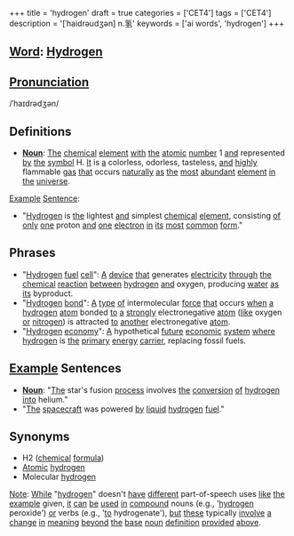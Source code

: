 +++
title = 'hydrogen'
draft = true
categories = ['CET4']
tags = ['CET4']
description = '[ˈhaidrəudʒən] n.氢'
keywords = ['ai words', 'hydrogen']
+++

## [Word](/post/word/): [Hydrogen](/post/hydrogen/)

## [Pronunciation](/post/pronunciation/)
/ˈhaɪdrədʒən/

## Definitions
- **[Noun](/post/noun/)**: [The](/post/the/) [chemical](/post/chemical/) [element](/post/element/) [with](/post/with/) [the](/post/the/) [atomic](/post/atomic/) [number](/post/number/) 1 [and](/post/and/) represented [by](/post/by/) [the](/post/the/) [symbol](/post/symbol/) H. [It](/post/it/) is [a](/post/a/) colorless, odorless, tasteless, [and](/post/and/) [highly](/post/highly/) flammable [gas](/post/gas/) [that](/post/that/) occurs [naturally](/post/naturally/) [as](/post/as/) [the](/post/the/) [most](/post/most/) [abundant](/post/abundant/) [element](/post/element/) [in](/post/in/) [the](/post/the/) [universe](/post/universe/). 

[Example](/post/example/) [Sentence](/post/sentence/): 
- "[Hydrogen](/post/hydrogen/) is [the](/post/the/) lightest [and](/post/and/) simplest [chemical](/post/chemical/) [element](/post/element/), consisting [of](/post/of/) [only](/post/only/) [one](/post/one/) proton [and](/post/and/) [one](/post/one/) [electron](/post/electron/) [in](/post/in/) [its](/post/its/) [most](/post/most/) [common](/post/common/) [form](/post/form/)."

## Phrases
- "[Hydrogen](/post/hydrogen/) [fuel](/post/fuel/) [cell](/post/cell/)": [A](/post/a/) [device](/post/device/) [that](/post/that/) generates [electricity](/post/electricity/) [through](/post/through/) [the](/post/the/) [chemical](/post/chemical/) [reaction](/post/reaction/) [between](/post/between/) [hydrogen](/post/hydrogen/) [and](/post/and/) oxygen, producing [water](/post/water/) [as](/post/as/) [its](/post/its/) byproduct.
- "[Hydrogen](/post/hydrogen/) [bond](/post/bond/)": [A](/post/a/) [type](/post/type/) [of](/post/of/) intermolecular [force](/post/force/) [that](/post/that/) occurs [when](/post/when/) [a](/post/a/) [hydrogen](/post/hydrogen/) [atom](/post/atom/) bonded [to](/post/to/) [a](/post/a/) [strongly](/post/strongly/) electronegative [atom](/post/atom/) ([like](/post/like/) oxygen [or](/post/or/) [nitrogen](/post/nitrogen/)) is attracted [to](/post/to/) [another](/post/another/) electronegative [atom](/post/atom/).
- "[Hydrogen](/post/hydrogen/) [economy](/post/economy/)": [A](/post/a/) hypothetical [future](/post/future/) [economic](/post/economic/) [system](/post/system/) [where](/post/where/) [hydrogen](/post/hydrogen/) is [the](/post/the/) [primary](/post/primary/) [energy](/post/energy/) [carrier](/post/carrier/), replacing fossil fuels.

## [Example](/post/example/) Sentences
- **[Noun](/post/noun/)**: "[The](/post/the/) star's fusion [process](/post/process/) involves [the](/post/the/) [conversion](/post/conversion/) [of](/post/of/) [hydrogen](/post/hydrogen/) [into](/post/into/) helium."
- "[The](/post/the/) [spacecraft](/post/spacecraft/) was powered [by](/post/by/) [liquid](/post/liquid/) [hydrogen](/post/hydrogen/) [fuel](/post/fuel/)."

## Synonyms
- H2 ([chemical](/post/chemical/) [formula](/post/formula/))
- [Atomic](/post/atomic/) [hydrogen](/post/hydrogen/)
- Molecular [hydrogen](/post/hydrogen/)
  
[Note](/post/note/): [While](/post/while/) "[hydrogen](/post/hydrogen/)" doesn't [have](/post/have/) [different](/post/different/) part-of-speech uses [like](/post/like/) [the](/post/the/) [example](/post/example/) given, [it](/post/it/) [can](/post/can/) [be](/post/be/) [used](/post/used/) [in](/post/in/) [compound](/post/compound/) nouns (e.g., '[hydrogen](/post/hydrogen/) peroxide') [or](/post/or/) verbs (e.g., '[to](/post/to/) hydrogenate'), [but](/post/but/) [these](/post/these/) typically [involve](/post/involve/) [a](/post/a/) [change](/post/change/) [in](/post/in/) [meaning](/post/meaning/) [beyond](/post/beyond/) [the](/post/the/) [base](/post/base/) [noun](/post/noun/) [definition](/post/definition/) [provided](/post/provided/) [above](/post/above/).
